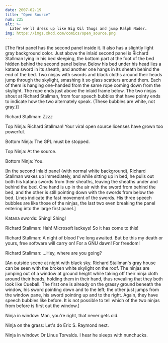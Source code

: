 ```yaml
---
date: 2007-02-19
title: "Open Source"
num: 225
alt: >-
  Later we'll dress up like Big Oil thugs and jump Ralph Nader.
img: https://imgs.xkcd.com/comics/open_source.png
---
```

[The first panel has the second panel inside it. It also has a slightly light gray background color. Just above the inlaid second panel is Richard Stallman lying in his bed sleeping, the bottom part at the foot of the bed hidden behind the second panel below. Below his bed under his head lies a katana sword in its sheath, and another one hangs in its sheath behind the end of the bed. Two ninjas with swords and black cloths around their heads jump through the skylight, smashing it so glass scatters around them. Each of them is hanging one-handed from the same rope coming down from the skylight. The rope ends just above the inlaid frame below. The two ninjas shout at Richard Stallman, from four speech bubbles that have pointy ends to indicate how the two alternately speak. (These bubbles are white, not gray.)]

Richard Stallman: *Zzzz*

Top Ninja: Richard Stallman! Your viral open source licenses have grown too powerful.

Bottom Ninja: The GPL must be stopped.

Top Ninja:  At the source.

Bottom Ninja: You.

[In the second inlaid panel (with normal white background), Richard Stallman wakes up immediately, and while sitting up in bed, he pulls out both his katana swords from their sheaths, leaving the sheaths under and behind the bed. One hand is up in the air with the sword from behind the bed, and the other is still pointing down with the swords from below the bed. Lines indicate the fast movement of the swords. His three speech bubbles are like those of the ninjas, the last two even breaking the panel entering into the large first panel.]

Katana swords: Shing! Shing!

Richard Stallman: Hah! Microsoft lackeys! So it has come to this!

Richard Stallman: A night of blood I've long awaited. But be this my death or yours, free software will carry on! For a GNU dawn! For freedom!

Richard Stallman: ...Hey, where are you going?

[An outside scene at night with black sky. Richard Stallman's gray house can be seen with the broken white skylight on the roof. The ninjas are jumping out of a window at ground height while taking off their ninja cloth around their heads, holding them in their hand, thus revealing that they both look like Cueball. The first one is already on the grassy ground beneath the window, his sword pointing down and to the left; the other just jumps from the window pane, his sword pointing up and to the right. Again, they have speech bubbles like before. It is not possible to tell which of the two ninjas from before is first out the window.]

Ninja in window: Man, you're right, that never gets old.

Ninja on the grass: Let's do Eric S. Raymond next.

Ninja in window: Or Linus Torvalds. I hear he sleeps with nunchucks.